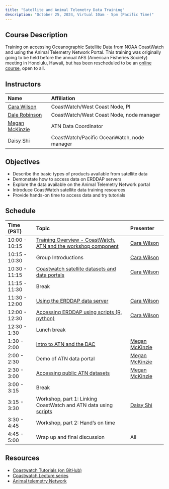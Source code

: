 ```yaml
---
title: "Satellite and Animal Telemetry Data Training"
description: "October 25, 2024, Virtual 10am - 5pm (Pacific Time)"
---
```



## Course Description
Training on accessing Oceanographic Satellite Data from NOAA CoastWatch
and using the Animal Telemetry Network Portal.  This training was originally going to be held before
the annual AFS (American Fisheries Society) meeting in Honolulu, Hawaii, but has been rescheduled to be an [online course](https://meet.google.com/qip-azxk-jen), open to all.


## Instructors

 | Name              | Affiliation                    | 
 |:-----------------|:-----------------------------------------------------------------------------|
 | [Cara Wilson](mailto:cara.wilson@noaa.gov)       | CoastWatch/West Coast Node, PI |
 | [Dale Robinson](mailto:dale.robinson@noaa.gov)     | CoastWatch/West Coast Node, node manager |
 | [Megan McKinzie](mailto:mmckinzie@mbari.org)    | ATN Data Coordinator |
 | [Daisy Shi](mailto:hui.shi@noaa.gov)         | CoastWatch/Pacific OceanWatch, node manager |
    
## Objectives
* Describe the basic types of products available from satellite data
* Demonstate how to access data on ERDDAP servers 
* Explore the data available on the Animal Telemetry Network portal
* Introduce CoastWatch satellite data training resources
* Provide hands-on time to access data and try tutorials


## Schedule

| Time (PST)      | Topic                                                                         | Presenter                    |
|:-------------|:-----------------------------------------------------------------------------|:----------------------------|
| 10:00 - 10:15 | [Training  Overview - CoastWatch, ATN and the workshop component](../presentations/afs24/IntrotoCoastWatchandATNCourse.pptx.pdf)                   | [Cara Wilson](mailto:cara.wilson@noaa.gov)       | 
| 10:15 - 10:30 |  Group Introductions                                                              | [Cara Wilson](mailto:cara.wilson@noaa.gov)       |
| 10:30 - 11:15 | [Coastwatch satellite datasets and data portals](../presentations/afs24/Overview%20of%20Satellite%20Data%20.pptx.pdf)                                    | [Cara Wilson](mailto:cara.wilson@noaa.gov)       |
| 11:15 - 11:30 |   Break                                                                           |        |
| 11:30 - 12:00 | [Using the ERDDAP data server](../presentations/afs24/ERDDAP-intro.pptx.pdf)                                                      | [Cara Wilson](mailto:cara.wilson@noaa.gov)                 |
| 12:00 - 12:30 | [Accessing ERDDAP using scripts (R, python)](../presentations/afs24/GitHubTutorials.pptx.pdf)                                         | [Cara Wilson](mailto:cara.wilson@noaa.gov)       |
| 12:30 - 1:30  | Lunch break                                                                        |                   |  
| 1:30 - 2:00   | [Intro to ATN and the DAC](../presentations/afs24/McKinzie_Intro%20to%20ATN%20&%20the%20DAC_Satellite%20Data%20Training%20Course_25Oct24.pptx.pdf)                                                           | [Megan McKinzie](mailto:mmckinzie@mbari.org)    |
| 2:00 - 2:30   | Demo of ATN data portal                                                            | [Megan McKinzie](mailto:mmckinzie@mbari.org)    |
| 2:30 - 3:00   | [Accessing public ATN datasets](../presentations/afs24/McKinzie_Accessing%20Public%20ATN%20Data_25Oct24.pptx.pdf)                                                      | [Megan McKinzie](mailto:mmckinzie@mbari.org)    |
| 3:00 - 3:15   | Break                                                                              |                   |
| 3:15 - 3:30   | Workshop, part 1: Linking CoastWatch and ATN data using [scripts](https://github.com/coastwatch-training/CoastWatch-Tutorials/tree/main/matchup-satellite-data-to-ATN-animal-tracks)                    | [Daisy Shi](mailto:hui.shi@noaa.gov)       |
| 3:30 - 4:45   | Workshop, part 2: Hand’s on time                                                   |                   |
| 4:45 - 5:00   | Wrap up and final discussion                                                       | All               |


## Resources
- [Coastwatch Tutorials (on GitHub)](https://github.com/coastwatch-training/CoastWatch-Tutorials/blob/main/README.md)
- [Coastwatch Lecture series](https://umd.instructure.com/courses/1336575/pages/all-lectures)
- [Animal telemetry Network](https://portal.atn.ioos.us/)
